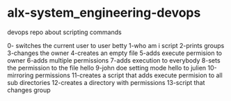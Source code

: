 # alx-system_engineering-devops
devops
repo about scripting commands

0- switches the current user to user betty
1-who am i script
2-prints groups
3-changes the owner
4-creates an empty file
5-adds execute permision to owner
6-adds multiple permissions
7-adds execution to everybody
8-sets the permission to the file hello
9-john doe setting mode hello to julien
10-mirroring permissions
11-creates a script that adds execute permision to all sub directories
12-creates a directory with permissions
13-script that changes group


